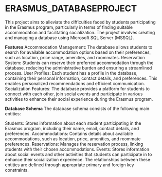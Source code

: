 # ERASMUS_DATABASEPROJECT

This project aims to alleviate the difficulties faced by students participating in the Erasmus program, particularly in terms of finding suitable accommodation and facilitating socialization. The project involves creating and managing a database using Microsoft SQL Server (MSSQL).

**Features**
Accommodation Management: The database allows students to search for available accommodation options based on their preferences, such as location, price range, amenities, and roommates.
Reservation System: Students can reserve their preferred accommodation through the database, reducing the administrative burden and ensuring a streamlined process.
User Profiles: Each student has a profile in the database, containing their personal information, contact details, and preferences. This enables personalized recommendations and efficient communication.
Socialization Features: The database provides a platform for students to connect with each other, join social events and participate in various activities to enhance their social experience during the Erasmus program.

**Database Schema**
The database schema consists of the following main entities:

Students: Stores information about each student participating in the Erasmus program, including their name, email, contact details, and preferences.
Accommodations: Contains details about available accommodations, such as location, price, amenities, and roommate preferences.
Reservations: Manages the reservation process, linking students with their chosen accommodations.
Events: Stores information about social events and other activities that students can participate in to enhance their socialization experience.
The relationships between these entities are defined through appropriate primary and foreign key constraints.
